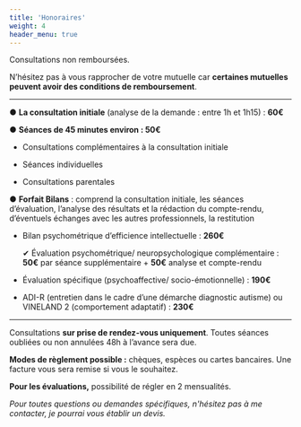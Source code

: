 ```yaml
---
title: 'Honoraires'
weight: 4
header_menu: true
---
```



Consultations non remboursées.

N’hésitez pas à vous rapprocher de votre mutuelle car **certaines mutuelles peuvent avoir des conditions de remboursement**.



------

● **La consultation initiale** (analyse de la demande : entre 1h et 1h15) : **60€**



● **Séances de 45 minutes environ : 50€**

   - Consultations complémentaires à la consultation initiale

   - Séances individuelles
							
   - Consultations parentales




● **Forfait Bilans** : comprend la consultation initiale, les séances d’évaluation, l’analyse des résultats et la rédaction du compte-rendu,
d’éventuels échanges avec les autres professionnels, la restitution

 - Bilan psychométrique d’efficience intellectuelle : **260€**
		
   ✔ Évaluation psychométrique/ neuropsychologique complémentaire : **50€** par séance supplémentaire + **50€** analyse et compte-rendu
		
 - Évaluation spécifique (psychoaffective/ socio-émotionnelle) : **190€**
	
 - ADI-R (entretien dans le cadre d’une démarche diagnostic autisme) ou VINELAND 2 (comportement adaptatif) : **230€**


------

Consultations **sur prise de rendez-vous uniquement**. Toutes séances oubliées ou non annulées 48h à l’avance sera due.

**Modes de règlement possible :** chèques, espèces ou cartes bancaires. Une facture vous sera remise si vous le souhaitez.

**Pour les évaluations,** possibilité de régler en 2 mensualités.

*Pour toutes questions ou demandes spécifiques, n'hésitez pas à me contacter, je pourrai vous établir un devis.*


